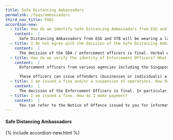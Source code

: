 ```yaml
---
title: Safe Distancing Ambassadors
permalink: /faqs/ambassadors
third_nav_title: FAQs
accordion-new:
  - title: How do we identify Safe Distancing Ambassadors from ESG and STB?
    content:  |
      Safe Distancing Ambassadors from ESG and STB will be wearing a lanyard and a red polo shirt with the words “Safe Distancing Ambassador” on the back.
  - title: I do not agree with the decision of the Safe Distancing Ambassador. What is my recourse?
    content:  |
      The decision of the SDA / enforcement officers is final. Verbal warnings will be issued and if businesses continue to flout the rules, stricter enforcement measures including fines and suspension of operations will be imposed.
  - title: How do we verify the identity of Enforcement Officers? What do they do? Are we required to pay fines on the spot?
    content:  |
      Enforcement officers from various agencies including the Singapore Police Force, National Environment Agency, National Parks Board and Land Transport Authority, are issued a letter of appointment by the Ministry of Health. They are deployed to enforce safe distancing measures and control order regulations, by conducting compliance inspections during the “circuit breaker” period.

      These officers can issue offenders (businesses or individuals) a Notice of Offence, which include the composition fine amount and details of the offence. Offenders will not be asked to pay their fines on the spot. These officers can also issue warning letters to individuals.
  - title: I am issued a fine and/or a suspension of operations. How do I make an appeal?
    content:  |
      The decision of the Enforcement Officers is final. In particular, the Enforcement Officers' decision and any accompanying relevant authorities' stop orders shall supersede the exemption from suspension of activities issued. You are reminded to pay the composition sum by the date indicated in the Notice of Offence and refrain from committing any further offences to comply with the law at all times.
  - title: I am issued a fine. How do I make payment?
    content:  |
      You can refer to the Notice of Offence issued to you for information on the payment mode. Enforcement officers will not collect fines on the spot, from individuals and businesses who have contravened these rules. The penalties for breaches will be issued to individuals or businesses in the form of composition letters, which will state the relevant follow up actions required.
---
```


#### Safe Distancing Ambassadors
{% include accordion-new.html %}
